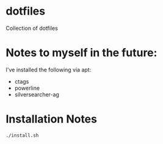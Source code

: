 # dotfiles
Collection of dotfiles

# Notes to myself in the future:

I've installed the following via apt:

* ctags
* powerline
* silversearcher-ag

# Installation Notes

```
./install.sh
```
